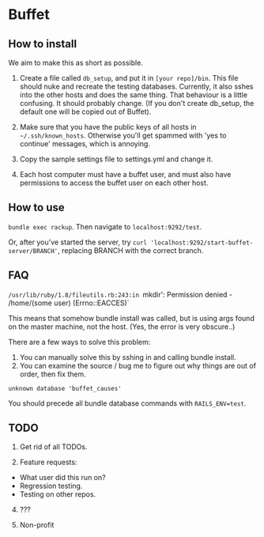 Buffet
========

How to install
-------

We aim to make this as short as possible.

1. Create a file called `db_setup`, and put it in `[your repo]/bin`. This file should nuke and recreate the testing databases. Currently, it also sshes into the other hosts and does the same thing. That behaviour is a little confusing. It should probably change. (If you don't create db_setup, the default one will be copied out of Buffet).

2. Make sure that you have the public keys of all hosts in `~/.ssh/known_hosts`. Otherwise you'll get spammed with 'yes to continue' messages, which is annoying.

3. Copy the sample settings file to settings.yml and change it.

4. Each host computer must have a buffet user, and must also have permissions to access the buffet user on each other host.


How to use
-------

`bundle exec rackup`. Then navigate to `localhost:9292/test`.

Or, after you've started the server, try `curl 'localhost:9292/start-buffet-server/BRANCH'`, replacing BRANCH with the correct branch.

FAQ
--------

`/usr/lib/ruby/1.8/fileutils.rb:243:in `mkdir': Permission denied - /home/(some user) (Errno::EACCES)`

This means that somehow bundle install was called, but is using args found on the master machine, not the host. (Yes, the error is very obscure..)

There are a few ways to solve this problem:
1. You can manually solve this by sshing in and calling bundle install.
2. You can examine the source / bug me to figure out why things are out of order, then fix them.

`unknown database 'buffet_causes'`

You should precede all bundle database commands with `RAILS_ENV=test`.

TODO
--------

1. Get rid of all TODOs.

2. Feature requests:
* What user did this run on?
* Regression testing.
* Testing on other repos.

4. ???

5. Non-profit

